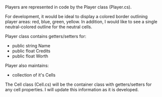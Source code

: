 Players are represented in code by the Player class (Player.cs).

For development, it would be ideal to display a colored border outlining player areas: red, blue, green, yellow. In addition, I would like to see a single neutral-colored outline for the neutral cells.

Player class contains getters/setters for:
  * public string Name
  * public float Credits
  * public float Worth

Player also maintains:
  * collection of it's Cells

The Cell class (Cell.cs) will be the container class with getters/setters for any cell properties. I will update this information as it is developed.